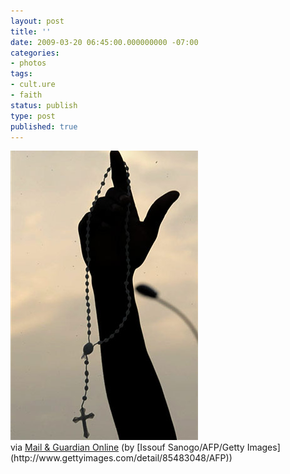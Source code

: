 ```yaml
---
layout: post
title: ''
date: 2009-03-20 06:45:00.000000000 -07:00
categories:
- photos
tags:
- cult.ure
- faith
status: publish
type: post
published: true
---
```

<div class="figure">
<img src="/assets/F0ca4HZtJla2ae2d3dIFFVeLo1_400.jpg" alt="" />
		        </div>
		via <a href="http://photos.mg.co.za/view_photo.php?pid=5014&gid=341">Mail & Guardian Online</a> (by [Issouf Sanogo/AFP/Getty Images](http://www.gettyimages.com/detail/85483048/AFP))
